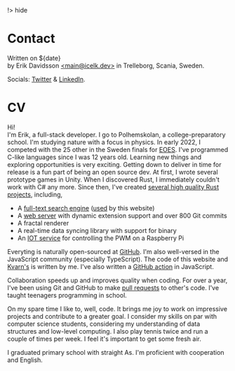 !> hide

<head>
    <title>CV</title>
    <meta name="permalinks" content="disabled" /> <!-- part of JS on icelk.dev & kvarn.org, options: disabled|enabled|not-titles -->
    <meta name="description" content="My CV" />
    <style>
        #top-bar {
            display: none;
        }
        main md {
            max-width: min(90%, 90ch);
        }
    </style>
</head>

# Contact

Written on ${date}\
by Erik Davidsson [\<main@icelk.dev>](mailto:main@icelk.dev)
in Trelleborg, Scania, Sweden.

Socials:
[Twitter](https://twitter.com/IcelkDev) & [LinkedIn](https://linkedin.com/in/Icelk).

# CV

Hi!\
I'm Erik, a full-stack developer.
I go to Polhemskolan, a college-preparatory school. I'm studying nature with a focus in physics. In early 2022, I competed with the 25 other in the Sweden finals for [EOES](https://www.eoes.science/npo/association.html).
I've programmed C-like languages since I was 12 years old.
Learning new things and exploring opportunities is very exciting. Getting down to deliver in time for release is a fun part of being an open source dev.
At first, I wrote several prototype games in Unity. When I discovered Rust, I immediately couldn't work with C# any more.
Since then, I've created [several high quality Rust projects](https://github.com/Icelk?tab=repositories&q=&language=rust), including,

- A [full-text search engine](https://github.com/Icelk/elipdotter) ([used](https://github.com/Icelk/kvarn-search) by this website)
- A [web server](https://kvarn.org) with dynamic extension support and over 800 Git commits
- A fractal renderer
- A real-time data syncing library with support for binary
- An [IOT service](/httPWM/) for controlling the PWM on a Raspberry Pi

Everyting is naturally open-sourced at [GitHub](https://github.com/Icelk/).
I'm also well-versed in the JavaScript community (especially TypeScript). The code of this website and [Kvarn's](https://kvarn.org) is written by me. I've also written a [GitHub action](https://github.com/Icelk/rustdoc-link-check) in JavaScript.

Collaboration speeds up and improves quality when coding. For over a year, I've been using Git and GitHub to make [pull requests](https://github.com/Spotifyd/spotifyd/pull/915) to other's code. I've taught teenagers programming in school.

On my spare time I like to, well, code. It brings me joy to work on impressive projects and contribute to a greater goal. I consider my skills on par with computer science students, considering my understanding of data structures and low-level computing. I also play tennis twice and run a couple of times per week. I feel it's important to get some fresh air.

I graduated primary school with straight As. I'm proficient with cooperation and English.
